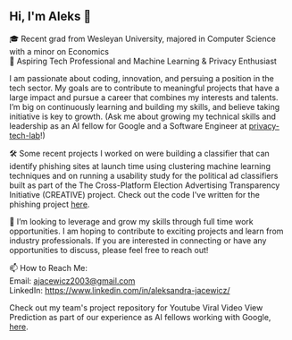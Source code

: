 ## Hi, I'm Aleks 👋

🎓 Recent grad from Wesleyan University, majored in Computer Science with a minor on Economics <br>
🔭 Aspiring Tech Professional and Machine Learning & Privacy Enthusiast <br>

I am passionate about coding, innovation, and persuing a position in the tech sector. My goals are to contribute to meaningful projects that have a large impact and pursue a career that combines my interests and talents. I’m big on continuously learning and building my skills, and believe taking initiative is key to growth. (Ask me about growing my technical skills and leadership as an AI fellow for Google and a Software Engineer at [privacy-tech-lab](https://privacytechlab.org/)!) <br>

🛠 Some recent projects I worked on were building a classifier that can identify phishing sites at launch time using clustering machine learning techniques and on running a usability study for the political ad classifiers built as part of the The Cross-Platform Election Advertising Transparency Initiative (CREATIVE) project. Check out the code I've written for the phishing project [here](https://gitlab.com/ajacewicz/similarity_phish_detect). <br>

🎯 I’m looking to leverage and grow my skills through full time work opportunities. I am hoping to contribute to exciting projects and learn from industry professionals. If you are interested in connecting or have any opportunities to discuss, please feel free to reach out! <br>

📫 How to Reach Me: <br>
Email: ajacewicz2003@gmail.com <br>
LinkedIn: https://www.linkedin.com/in/aleksandra-jacewicz/ <br>

Check out my team's project repository for Youtube Viral Video View Prediction as part of our experience as AI fellows working with Google, [here](https://github.com/a-jacewicz/youtube-viral-video-forecasting/tree/main). 

<!--
**a-jacewicz/a-jacewicz** is a ✨ _special_ ✨ repository because its `README.md` (this file) appears on your GitHub profile.


Here are some ideas to get you started:

- 🔭 I’m currently working on ...
- 🌱 I’m currently learning ...
- 👯 I’m looking to collaborate on ...
- 🤔 I’m looking for help with ...
- 💬 Ask me about ...
- 📫 How to reach me: ...
- 😄 Pronouns: ...
- ⚡ Fun fact: ...
-->
